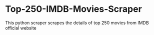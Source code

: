 # Top-250-IMDB-Movies-Scraper
This python scraper scrapes the details of top 250 movies from IMDB official website
